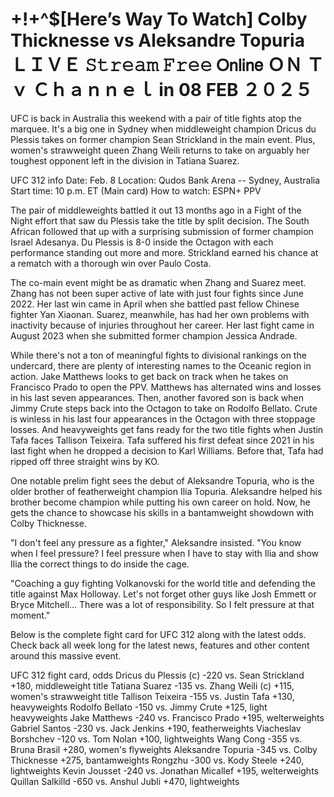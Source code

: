 # +!+^$[Here’s Way To Watch] Colby Thicknesse vs Aleksandre Topuria ＬＩＶＥ 𝚂𝚝𝚛𝚎𝚊𝚖 𝙵𝚛𝚎𝚎 𝖮𝗇𝗅𝗂𝗇𝖾 ＯＮ Ｔｖ Ｃｈａｎｎｅｌ in 08 FEB ２０２５

UFC is back in Australia this weekend with a pair of title fights atop the marquee. It's a big one in Sydney when middleweight champion Dricus du Plessis takes on former champion Sean Strickland in the main event. Plus, women's strawweight queen Zhang Weili returns to take on arguably her toughest opponent left in the division in Tatiana Suarez.

UFC 312 info
Date: Feb. 8
Location: Qudos Bank Arena -- Sydney, Australia
Start time: 10 p.m. ET (Main card) 
How to watch: ESPN+ PPV

The pair of middleweights battled it out 13 months ago in a Fight of the Night effort that saw du Plessis take the title by split decision. The South African followed that up with a surprising submission of former champion Israel Adesanya. Du Plessis is 8-0 inside the Octagon with each performance standing out more and more. Strickland earned his chance at a rematch with a thorough win over Paulo Costa. 

The co-main event might be as dramatic when Zhang and Suarez meet. Zhang has not been super active of late with just four fights since June 2022. Her last win came in April when she battled past fellow Chinese fighter Yan Xiaonan. Suarez, meanwhile, has had her own problems with inactivity because of injuries throughout her career. Her last fight came in August 2023 when she submitted former champion Jessica Andrade.

While there's not a ton of meaningful fights to divisional rankings on the undercard, there are plenty of interesting names to the Oceanic region in action. Jake Matthews looks to get back on track when he takes on Francisco Prado to open the PPV. Matthews has alternated wins and losses in his last seven appearances. Then, another favored son is back when Jimmy Crute steps back into the Octagon to take on Rodolfo Bellato. Crute is winless in his last four appearances in the Octagon with three stoppage losses. And heavyweights get fans ready for the two title fights when Justin Tafa faces Tallison Teixeira. Tafa suffered his first defeat since 2021 in his last fight when he dropped a decision to Karl Williams. Before that, Tafa had ripped off three straight wins by KO.

One notable prelim fight sees the debut of Aleksandre Topuria, who is the older brother of featherweight champion Ilia Topuria. Aleksandre helped his brother become champion while putting his own career on hold. Now, he gets the chance to showcase his skills in a bantamweight showdown with Colby Thicknesse.

"I don't feel any pressure as a fighter," Aleksandre insisted. "You know when I feel pressure? I feel pressure when I have to stay with Ilia and show Ilia the correct things to do inside the cage. 

"Coaching a guy fighting Volkanovski for the world title and defending the title against Max Holloway. Let's not forget other guys like Josh Emmett or Bryce Mitchell... There was a lot of responsibility. So I felt pressure at that moment."

Below is the complete fight card for UFC 312 along with the latest odds. Check back all week long for the latest news, features and other content around this massive event.

UFC 312 fight card, odds
Dricus du Plessis (c) -220 vs. Sean Strickland +180, middleweight title
Tatiana Suarez -135 vs. Zhang Weili (c) +115, women's strawweight title
Tallison Teixeira -155 vs. Justin Tafa +130, heavyweights
Rodolfo Bellato -150 vs. Jimmy Crute +125, light heavyweights
Jake Matthews -240 vs. Francisco Prado +195, welterweights
Gabriel Santos -230 vs. Jack Jenkins +190, featherweights
Viacheslav Borshchev -120 vs. Tom Nolan +100, lightweights
Wang Cong -355 vs. Bruna Brasil +280, women's flyweights
Aleksandre Topuria -345 vs. Colby Thicknesse  +275, bantamweights
Rongzhu -300 vs. Kody Steele +240, lightweights
Kevin Jousset -240 vs. Jonathan Micallef +195, welterweights
Quillan Salkilld -650 vs. Anshul Jubli +470, lightweights
